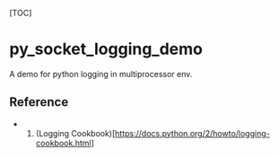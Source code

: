 [TOC]

# py_socket_logging_demo
A demo for python logging in multiprocessor env.

## Reference
- 1. (Logging Cookbook)[https://docs.python.org/2/howto/logging-cookbook.html]
